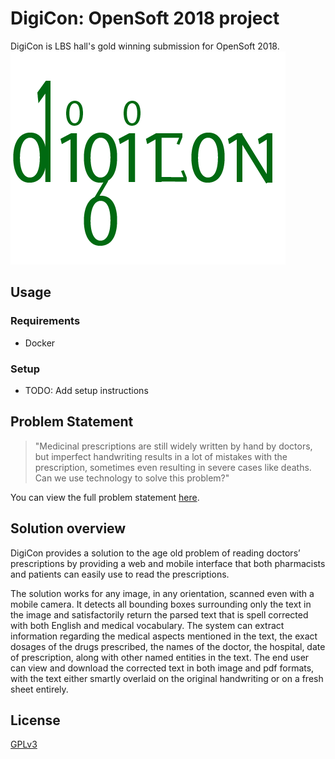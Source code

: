 # DigiCon: OpenSoft 2018 project

DigiCon is LBS hall's gold winning submission for OpenSoft 2018.
![DigiCon logo](assets/logo.png "Digicon Logo")

## Usage

### Requirements

- Docker

### Setup

- TODO: Add setup instructions

## Problem Statement

> "Medicinal prescriptions are still widely written by hand by doctors, but imperfect handwriting results in a lot of mistakes with the prescription, sometimes even resulting in severe cases like deaths. Can we use technology to solve this problem?"

You can view the full problem statement [here](PS.pdf).

## Solution overview

DigiCon provides a solution to the age old problem of reading doctors’ prescriptions by providing a web and mobile interface that both pharmacists and patients can easily use to read the prescriptions.

The solution works for any image, in any orientation, scanned even with a mobile camera. It detects all bounding boxes surrounding only the text in the image and satisfactorily return the parsed text that is spell corrected with both English and medical vocabulary. The system can extract information regarding the medical aspects mentioned in the text, the exact dosages of the drugs prescribed, the names of the doctor, the hospital, date of prescription, along with other named entities in the text. The end user can view and download the corrected text in both image and pdf formats, with the text either smartly overlaid on the original handwriting or on a fresh sheet entirely.

## License

[GPLv3](LICENSE)
